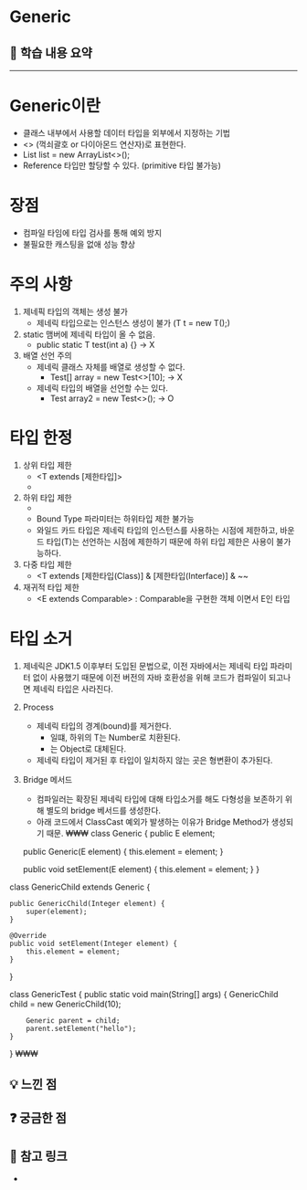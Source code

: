 
# Generic

## 📌 학습 내용 요약
***
# Generic이란
- 클래스 내부에서 사용할 데이터 타입을 외부에서 지정하는 기법
- <> (꺽쇠괄호 or 다이아몬드 연산자)로 표현한다.
- List<String> list = new ArrayList<>();
- Reference 타입만 할당할 수 있다. (primitive 타입 불가능)

# 장점
- 컴파일 타임에 타입 검사를 통해 예외 방지
- 불필요한 캐스팅을 없애 성능 향상

# 주의 사항
1. 제네픽 타입의 객체는 생성 불가
   - 제네릭 타입으로는 인스턴스 생성이 불가 (T t = new T();)
2. static 맴버에 제네릭 타입이 올 수 없음.
   - public static T test(int a) {} -> X
3. 배열 선언 주의
   - 제네릭 클래스 자체를 배열로 생성할 수 없다.
     - Test<Integer>[] array = new Test<>[10]; -> X
   - 제네릭 타입의 배열을 선언할 수는 있다.
     - Test<Integer> array2 = new Test<>(); -> O 

# 타입 한정
1. 상위 타입 제한
   - <T extends [제한타입]>
   - <? extends [제한타입]>
2. 하위 타입 제한
   - <? super [제한타입]>
   - Bound Type 파라미터는 하위타입 제한 불가능
   - 와일드 카드 타입은 제네릭 타입의 인스턴스를 사용하는 시점에 제한하고, 바운드 타입(T)는 선언하는 시점에 제한하기 때문에
     하위 타입 제한은 사용이 불가능하다.
3. 다중 타입 제한
   - <T extends [제한타입(Class)] & [제한타입(Interface)] & ~~
4. 재귀적 타입 제한
   - <E extends Comparable<E>> : Comparable을 구현한 객체 이면서 E인 타입

# 타입 소거
1. 제네릭은 JDK1.5 이후부터 도입된 문법으로, 이전 자바에서는 제네릭 타입 파라미터 없이 사용했기 때문에 이전 버전의 자바 호환성을 위해 코드가 컴파일이 되고나면 제네릭 타입은 사라진다.
2. Process
   - 제네릭 타입의 경계(bound)를 제거한다.
     - <T extends Number> 일떄, 하위의 T는 Number로 치환된다.
     - <T>는 Object로 대체된다.
   - 제네릭 타입이 제거된 후 타입이 일치하지 않는 곳은 형변환이 추가된다.
3. Bridge 메서드
   - 컴파일러는 확장된 제네릭 타입에 대해 타입소거를 해도 다형성을 보존하기 위해 별도의 bridge 베서드를 생성한다.
   - 아래 코드에서 ClassCast 예외가 발생하는 이유가 Bridge Method가 생성되기 때문.
₩₩₩
class Generic<E> {
    public E element;

    public Generic(E element) {
        this.element = element;
    }

    public void setElement(E element) {
        this.element = element;
    }
}

class GenericChild extends Generic<Integer> {

    public GenericChild(Integer element) {
        super(element);
    }

    @Override
    public void setElement(Integer element) {
        this.element = element;
    }
}

class GenericTest {
    public static void main(String[] args) {
        GenericChild child = new GenericChild(10);

        Generic parent = child;
        parent.setElement("hello");
    }
}
₩₩₩



## 💡 느낀 점


## ❓ 궁금한 점


## 🔗 참고 링크
- 
